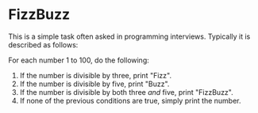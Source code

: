 # FizzBuzz

This is a simple task often asked in programming interviews. Typically it is described as follows:

For each number 1 to 100, do the following:

1. If the number is divisible by three, print "Fizz".
2. If the number is divisible by five, print "Buzz".
3. If the number is divisible by both three *and* five, print "FizzBuzz".
4. If none of the previous conditions are true, simply print the number.
